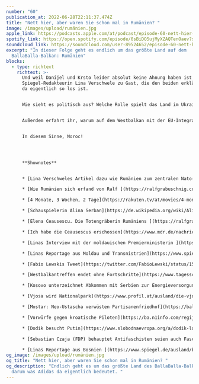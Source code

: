 ```yaml
---
number: "60"
publication_at: 2022-06-28T22:11:37.474Z
title: "Nett hier, aber waren Sie schon mal in Rumänien? "
image: /images/upload/rumänien.jpg
apple_link: https://podcasts.apple.com/at/podcast/episode-60-nett-hier-aber-waren-sie-schon-mal-in-rum%C3%A4nien/id1170436903?i=1000568042013
spotify_link: https://open.spotify.com/episode/0sBiDO5ujMyXZAQTenOaev?si=7afca2e627bb4fbc
soundcloud_link: https://soundcloud.com/user-89524652/episode-60-nett-hier-aber-waren-sie-schon-mal-in-rumanien?utm_source=clipboard&utm_medium=text&utm_campaign=social_sharing
excerpt: "In dieser Folge geht es endlich um das größte Land auf dem
  BallaBalla-Balkan: Rumänien"
blocks:
  - type: richtext
    richtext: >-
      Und weil Danijel und Krsto leider absolut keine Ahnung haben ist die
      Spiegel-Redakteurin Lina Verschwele zu Gast, die den beiden erklärt, was
      da eigentlich so los ist.


      Wie sieht es politisch aus? Welche Rolle spielt das Land im Ukrainekrieg? Und wer ist eigentlich berühmter – Graf Dracula oder Nicolae Ceaușescu? Diese und viele anderen Fragen klären wir in dieser Episode. Ralf Grabuschnig vom Déjà-vu Geschichte-Podcast war so freundlich die Geschichte Rumäniens in wenigen Minuten zusammen zu fassen. Wie immer eine sehr dankbare Aufgabe.


      Außerdem erfahrt ihr, warum auf dem Westbalkan mit der EU-Integration nicht vorankommt, warum Milorad Dodik mal wieder bei Putin zu Besuch war und was für einen großartigen neuen Nationalpark Albanien nun hat.


      In diesem Sinne, Noroc!




      **Shownotes** 


      * [Lina Verschweles Artikel dazu wie Rumänien zum zentralen Nato-Land wird](https://www.spiegel.de/ausland/wie-rumaenien-zu-einem-zentralen-nato-land-aufsteigt-a-7eafece4-b835-4dbc-b008-a74b768a0f69) (Spiegel) 

      * [Wie Rumänien sich erfand von Ralf ](https://ralfgrabuschnig.com/gruendungsmythen-rumaenien/)(Déjà-vu Geschichte-Podcast) 

      * [4 Monate, 3 Wochen, 2 Tage](https://rakuten.tv/at/movies/4-monate-3-wochen-und-2-tage) (Rakuten TV) 

      * [Schauspielerin Alina Serban](https://de.wikipedia.org/wiki/Alina_%C8%98erban) (Wikipedia) 

      * [Elena Ceausescu. Die Totengräberin Rumäniens ](https://ralfgrabuschnig.com/elena-ceausescu/)(Déjà-vu Geschichte-Podcast) 

      * [Ich habe die Ceausescus erschossen](https://www.mdr.de/nachrichten/welt/osteuropa/ceausescu-hinrichtung-henker-rumaenien-100.html) (MDR) 

      * [Linas Interview mit der moldauischen Premierministerin ](https://www.spiegel.de/ausland/moldau-premierministerin-natalia-gavrilita-es-geht-um-mehr-als-geschaefte-a-21925567-9795-480a-870d-57c8e111052f)(Spiegel) 

      * [Linas Reportage aus Moldau und Transnistrien](https://www.spiegel.de/ausland/moldau-und-transnistrien-am-fluss-der-europa-spaltet-a-196bf74b-5723-4804-bc68-94483ed411b5) (Spiegel) 

      * [Fabio Lewskis Tweet](https://twitter.com/FabioLewski/status/1537472508693303297) zur Unsichtbarmachung von Klaus Iohannis beim gemeinsamen Kiew-Besuch mit Scholz, Draghi und Macron

      * [Westbalkantreffen endet ohne Fortschritte](https://www.tagesschau.de/ausland/europa/eu-westbalkan-spitzentreffen-101.html) (tagesschau) 

      * [Kosovo unterzeichnet Abkommen mit Serbien zur Energieversorgung mehrheitlich serbischer Gemeinden](https://www.euractiv.de/section/energie/news/kosovo-unterzeichnet-abkommen-zur-energieversorgung-mehrheitlich-serbischer-gemeinden/) (Euractiv) 

      * [Vjosa wird Nationalpark](https://www.profil.at/ausland/die-vjosa-wie-einer-der-letzen-grossen-wildfluesse-europas-gerettet-wurde/402049381) (Profil) 

      * [Mostar: Neo-Ustascha verwüsten Partisanenfriedhof](https://balkanstories.net/2022/06/16/mostar-neo-ustasa-verwusten-partisanenfriedhof/) (Balkan Stories) 

      * [Vorwürfe gegen kroatische Piloten](https://ba.n1info.com/regija/srbija-potvrdila-optuznicu-protiv-hrvatskih-pilota-iz-oluje/) (N1, Kroatisch) 

      * [Dodik besucht Putin](https://www.slobodnaevropa.org/a/dodik-lavrov-sakcije-bih-sastanak-rusija/31901222.html) (Radio Slobodna Evropa, Bosnisch) 

      * [Sebastian Czaja (FDP) behauptet Antifaschisten seien auch Faschisten ](https://twitter.com/sebczaja/status/1034374729493356544)

      * [Linas Reportage aus Bosnien ](https://www.spiegel.de/ausland/bosnien-herzegowina-steht-die-region-vor-einem-neuen-konflikt-a-5418d915-1861-40ae-a831-8166e2390a9d)(Spiegel)
og_image: /images/upload/rumänien.jpg
og_title: "Nett hier, aber waren Sie schon mal in Rumänien? "
og_description: "Endlich geht es um das größte Land des BallaBalla-Balkans und
  darum was Adidas da eigentlich bedeutet. "
---
```

